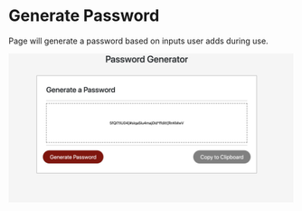 # Generate Password

Page will generate a password based on inputs user adds during use.


<img src="Screen Shot 2019-11-02 at 9.25.04 AM.png" width:300px>
